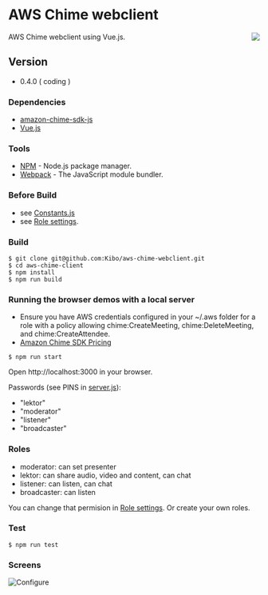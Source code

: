 # AWS Chime webclient

<img align="right" src="https://raw.githubusercontent.com/Kibo/aws-chime-webclient/master/src/img/aws-chime-webclient-logo_300.png">

AWS Chime webclient using Vue.js.

## Version
- 0.4.0 ( coding )

### Dependencies
- [amazon-chime-sdk-js](https://github.com/aws/amazon-chime-sdk-js)
- [Vue.js](https://vuejs.org/) 
	
### Tools
- [NPM](https://npmjs.org) - Node.js package manager.
- [Webpack](https://webpack.js.org/) - The JavaScript module bundler.

### Before Build
- see [Constants.js](https://github.com/Kibo/aws-chime-webclient/blob/master/src/modules/constants/Constants.js)
- see [Role settings](https://github.com/Kibo/aws-chime-webclient/blob/master/src/roles).

### Build
```
$ git clone git@github.com:Kibo/aws-chime-webclient.git
$ cd aws-chime-client
$ npm install 
$ npm run build
```
### Running the browser demos with a local server
* Ensure you have AWS credentials configured in your ~/.aws folder for a role with a policy allowing chime:CreateMeeting, chime:DeleteMeeting, and chime:CreateAttendee.
* [Amazon Chime SDK Pricing](https://aws.amazon.com/chime/pricing/#Chime_SDK_)

```
$ npm run start
```
Open http://localhost:3000 in your browser.

Passwords (see PINS in [server.js](https://github.com/Kibo/aws-chime-webclient/blob/master/server.js)):
- "lektor"
- "moderator"
- "listener"
- "broadcaster"

### Roles
- moderator: can set presenter
- lektor: can share audio, video and content, can chat
- listener: can listen, can chat
- broadcaster: can listen

You can change that permision in [Role settings](https://github.com/Kibo/aws-chime-webclient/blob/master/src/roles). Or create your own roles.

### Test
```
$ npm run test
```

### Screens

<img src="https://raw.githubusercontent.com/Kibo/aws-chime-webclient/master/src/img/screens/configure.png" alt="Configure">


